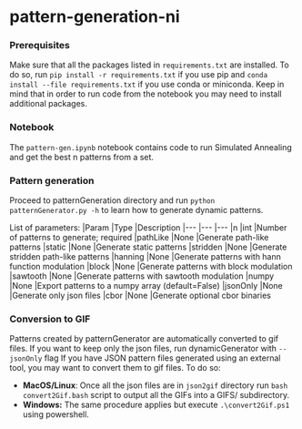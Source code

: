 # pattern-generation-ni

### Prerequisites
Make sure that all the packages listed in `requirements.txt` are installed. To do so, run ```pip install -r requirements.txt``` if you use pip and ```conda install --file requirements.txt``` if you use conda or miniconda. Keep in mind that in order to run code from the notebook you may need to install additional packages.

### Notebook
The `pattern-gen.ipynb` notebook contains code to run Simulated Annealing and get the best n patterns from a set.

### Pattern generation
Proceed to patternGeneration directory and run ```python patternGenerator.py -h``` to learn how to generate dynamic patterns.

List of parameters:
|Param        |Type   	|Description
|---        	|---	    |---
|n       	    |int        |Number of patterns to generate; required
|pathLike   	|None  	    |Generate path-like patterns
|static     	|None    	|Generate static patterns
|stridden   	|None   	|Generate stridden path-like patterns
|hanning     	|None   	|Generate patterns with hann function modulation
|block      	|None   	|Generate patterns with block modulation
|sawtooth   	|None   	|Generate patterns with sawtooth modulation
|numpy      	|None   	|Export patterns to a numpy array (default=False)
|jsonOnly   	|None       |Generate only json files
|cbor           |None       |Generate optional cbor binaries

### Conversion to GIF
Patterns created by patternGenerator are automatically converted to gif files. If you want to keep only the json files, run dynamicGenerator with `--jsonOnly` flag
If you have JSON pattern files generated using an external tool, you may want to convert them to gif files. To do so:
* **MacOS/Linux**:
Once all the json files are in `json2gif` directory  run ```bash convert2Gif.bash``` script to output all the GIFs into a GIFS/ subdirectory.
* **Windows:**
The same procedure applies but execute ```.\convert2Gif.ps1``` using powershell.

